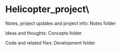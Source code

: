 # Helicopter_project\
Notes, project updates and project info: Notes folder

Ideas and thoughts: Concepts folder

Code and related files: Development folder
